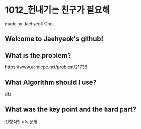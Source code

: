 # 1012_헌내기는 친구가 필요해

made by Jaehyeok Choi

## Welcome to Jaehyeok's github!

## What is the problem?

https://www.acmicpc.net/problem/21736

## What Algorithm should I use?

dfs

## What was the key point and the hard part?

전형적인 dfs 문제
